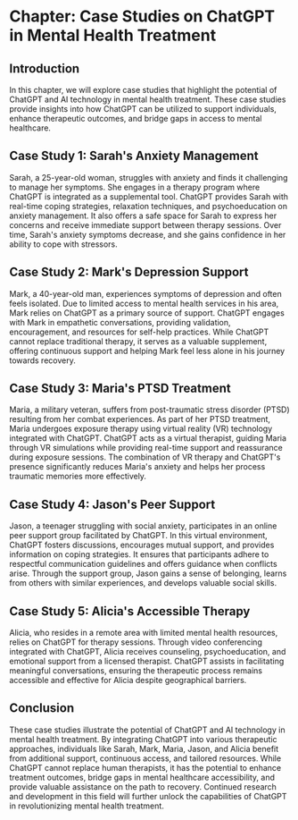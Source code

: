 Chapter: Case Studies on ChatGPT in Mental Health Treatment
===========================================================

Introduction
------------

In this chapter, we will explore case studies that highlight the potential of ChatGPT and AI technology in mental health treatment. These case studies provide insights into how ChatGPT can be utilized to support individuals, enhance therapeutic outcomes, and bridge gaps in access to mental healthcare.

Case Study 1: Sarah's Anxiety Management
----------------------------------------

Sarah, a 25-year-old woman, struggles with anxiety and finds it challenging to manage her symptoms. She engages in a therapy program where ChatGPT is integrated as a supplemental tool. ChatGPT provides Sarah with real-time coping strategies, relaxation techniques, and psychoeducation on anxiety management. It also offers a safe space for Sarah to express her concerns and receive immediate support between therapy sessions. Over time, Sarah's anxiety symptoms decrease, and she gains confidence in her ability to cope with stressors.

Case Study 2: Mark's Depression Support
---------------------------------------

Mark, a 40-year-old man, experiences symptoms of depression and often feels isolated. Due to limited access to mental health services in his area, Mark relies on ChatGPT as a primary source of support. ChatGPT engages with Mark in empathetic conversations, providing validation, encouragement, and resources for self-help practices. While ChatGPT cannot replace traditional therapy, it serves as a valuable supplement, offering continuous support and helping Mark feel less alone in his journey towards recovery.

Case Study 3: Maria's PTSD Treatment
------------------------------------

Maria, a military veteran, suffers from post-traumatic stress disorder (PTSD) resulting from her combat experiences. As part of her PTSD treatment, Maria undergoes exposure therapy using virtual reality (VR) technology integrated with ChatGPT. ChatGPT acts as a virtual therapist, guiding Maria through VR simulations while providing real-time support and reassurance during exposure sessions. The combination of VR therapy and ChatGPT's presence significantly reduces Maria's anxiety and helps her process traumatic memories more effectively.

Case Study 4: Jason's Peer Support
----------------------------------

Jason, a teenager struggling with social anxiety, participates in an online peer support group facilitated by ChatGPT. In this virtual environment, ChatGPT fosters discussions, encourages mutual support, and provides information on coping strategies. It ensures that participants adhere to respectful communication guidelines and offers guidance when conflicts arise. Through the support group, Jason gains a sense of belonging, learns from others with similar experiences, and develops valuable social skills.

Case Study 5: Alicia's Accessible Therapy
-----------------------------------------

Alicia, who resides in a remote area with limited mental health resources, relies on ChatGPT for therapy sessions. Through video conferencing integrated with ChatGPT, Alicia receives counseling, psychoeducation, and emotional support from a licensed therapist. ChatGPT assists in facilitating meaningful conversations, ensuring the therapeutic process remains accessible and effective for Alicia despite geographical barriers.

Conclusion
----------

These case studies illustrate the potential of ChatGPT and AI technology in mental health treatment. By integrating ChatGPT into various therapeutic approaches, individuals like Sarah, Mark, Maria, Jason, and Alicia benefit from additional support, continuous access, and tailored resources. While ChatGPT cannot replace human therapists, it has the potential to enhance treatment outcomes, bridge gaps in mental healthcare accessibility, and provide valuable assistance on the path to recovery. Continued research and development in this field will further unlock the capabilities of ChatGPT in revolutionizing mental health treatment.
